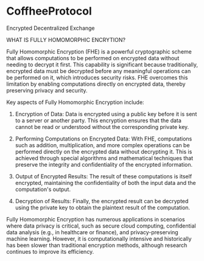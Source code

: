 # CoffheeProtocol
Encrypted Decentralized Exchange

WHAT IS FULLY HOMOMORPHIC ENCRYTION?

Fully Homomorphic Encryption (FHE) is a powerful cryptographic scheme that allows computations to be performed on encrypted data without needing to decrypt it first. This capability is significant because traditionally, encrypted data must be decrypted before any meaningful operations can be performed on it, which introduces security risks. FHE overcomes this limitation by enabling computations directly on encrypted data, thereby preserving privacy and security.

Key aspects of Fully Homomorphic Encryption include:

1. Encryption of Data: Data is encrypted using a public key before it is sent to a server or another party. This encryption ensures that the data cannot be read or understood without the corresponding private key.

2. Performing Computations on Encrypted Data: With FHE, computations such as addition, multiplication, and more complex operations can be performed directly on the encrypted data without decrypting it. This is achieved through special algorithms and mathematical techniques that preserve the integrity and confidentiality of the encrypted information.

3. Output of Encrypted Results: The result of these computations is itself encrypted, maintaining the confidentiality of both the input data and the computation's output.

4. Decryption of Results: Finally, the encrypted result can be decrypted using the private key to obtain the plaintext result of the computation.

Fully Homomorphic Encryption has numerous applications in scenarios where data privacy is critical, such as secure cloud computing, confidential data analysis (e.g., in healthcare or finance), and privacy-preserving machine learning. However, it is computationally intensive and historically has been slower than traditional encryption methods, although research continues to improve its efficiency.
